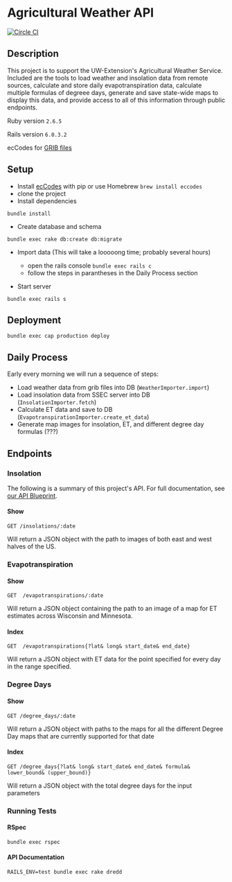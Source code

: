 # Agricultural Weather API
[![Circle CI](https://circleci.com/gh/adorableio/ag-weather.svg?style=svg&circle-token=467dfd3ec0f5d33330548a6d939f94d52d3f07ec)](https://circleci.com/gh/adorableio/ag-weather)

## Description
This project is to support the UW-Extension's Agricultural Weather Service.  Included are the tools to load weather and insolation data from remote sources, calculate and store daily evapotranspiration data, calculate multiple formulas of degreee days, generate and save state-wide maps to display this data, and provide access to all of this information through public endpoints.

Ruby version `2.6.5`

Rails version `6.0.3.2`

ecCodes for [GRIB files](https://en.wikipedia.org/wiki/GRIB)

## Setup
* Install [ecCodes](https://github.com/ecmwf/eccodes) with pip or use Homebrew `brew install eccodes`
* clone the project
* Install dependencies
```
bundle install
```
* Create database and schema
```
bundle exec rake db:create db:migrate
```
* Import data (This will take a looooong time; probably several hours)
  * open the rails console `bundle exec rails c`
  * follow the steps in parantheses in the Daily Process section

* Start server
```
bundle exec rails s
```

## Deployment
```
bundle exec cap production deploy
```

## Daily Process

Early every morning we will run a sequence of steps:
* Load weather data from grib files into DB (`WeatherImporter.import`)
* Load insolation data from SSEC server into DB (`InsolationImporter.fetch`)
* Calculate ET data and save to DB (`EvapotranspirationImporter.create_et_data`)
* Generate map images for insolation, ET, and different degree day formulas (???)

## Endpoints

### Insolation
The following is a summary of this project's API. For full documentation, see [our API Blueprint](apiary.apib).

#### Show
    GET /insolations/:date
Will return a JSON object with the path to images of both east and west halves of the US.

### Evapotranspiration

#### Show
    GET  /evapotranspirations/:date
Will return a JSON object containing the path to an image of a map for ET estimates across Wisconsin and Minnesota.

#### Index
    GET  /evapotranspirations{?lat& long& start_date& end_date}
Will return a JSON object with ET data for the point specified for every day in the range specified.

### Degree Days

#### Show
    GET /degree_days/:date
Will return a JSON object with paths to the maps for all the different Degree Day maps that are currently supported for that date

#### Index
    GET /degree_days{?lat& long& start_date& end_date& formula& lower_bound& (upper_bound)}
Will return a JSON object with the total degree days for the input parameters

### Running Tests

#### RSpec
```
bundle exec rspec
```
#### API Documentation
```
RAILS_ENV=test bundle exec rake dredd
```
